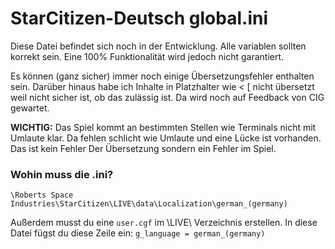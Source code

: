# StarCitizen-Deutsch global.ini
Diese Datei befindet sich noch in der Entwicklung. Alle variablen sollten korrekt sein. Eine 100% Funktionalität wird jedoch nicht garantiert.

Es können (ganz sicher) immer noch einige Übersetzungsfehler enthalten sein. Darüber hinaus habe ich Inhalte in Platzhalter wie < [ nicht übersetzt weil nicht sicher ist, ob das zulässig ist. Da wird noch auf Feedback von CIG gewartet. 

**WICHTIG:** Das Spiel kommt an bestimmten Stellen wie Terminals nicht mit Umlaute klar. Da fehlen schlicht wie Umlaute und eine Lücke ist vorhanden. Das ist kein Fehler Der Übersetzung sondern ein Fehler im Spiel. 

### Wohin muss die .ini?
`\Roberts Space Industries\StarCitizen\LIVE\data\Localization\german_(germany)`

Außerdem musst du eine `user.cgf` im \LIVE\ Verzeichnis erstellen.
In diese Datei fügst du diese Zeile ein: `g_language = german_(germany)`
